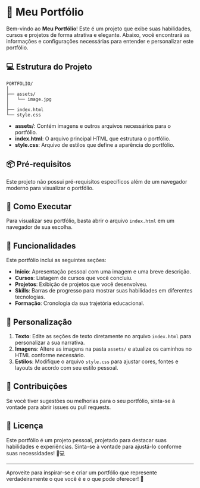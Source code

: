 # 🌟 Meu Portfólio

Bem-vindo ao **Meu Portfólio**! Este é um projeto que exibe suas habilidades, cursos e projetos de forma atrativa e elegante. Abaixo, você encontrará as informações e configurações necessárias para entender e personalizar este portfólio.

## 💻 Estrutura do Projeto

```
PORTFÓLIO/
│
├── assets/
│   └── image.jpg
│
├── index.html
└── style.css
```

- **assets/**: Contém imagens e outros arquivos necessários para o portfólio.
- **index.html**: O arquivo principal HTML que estrutura o portfólio.
- **style.css**: Arquivo de estilos que define a aparência do portfólio.

## 📦 Pré-requisitos

Este projeto não possui pré-requisitos específicos além de um navegador moderno para visualizar o portfólio.

## 🚀 Como Executar

Para visualizar seu portfólio, basta abrir o arquivo `index.html` em um navegador de sua escolha.

## 📝 Funcionalidades

Este portfólio inclui as seguintes seções:

- **Início**: Apresentação pessoal com uma imagem e uma breve descrição.
- **Cursos**: Listagem de cursos que você concluiu.
- **Projetos**: Exibição de projetos que você desenvolveu.
- **Skills**: Barras de progresso para mostrar suas habilidades em diferentes tecnologias.
- **Formação**: Cronologia da sua trajetória educacional.

## 🎨 Personalização

1. **Texto**: Edite as seções de texto diretamente no arquivo `index.html` para personalizar a sua narrativa.
2. **Imagens**: Altere as imagens na pasta `assets/` e atualize os caminhos no HTML conforme necessário.
3. **Estilos**: Modifique o arquivo `style.css` para ajustar cores, fontes e layouts de acordo com seu estilo pessoal.

## 🤝 Contribuições

Se você tiver sugestões ou melhorias para o seu portfólio, sinta-se à vontade para abrir issues ou pull requests.

## 📄 Licença

Este portfólio é um projeto pessoal, projetado para destacar suas habilidades e experiências. Sinta-se à vontade para ajustá-lo conforme suas necessidades! 🎨💻

---

Aproveite para inspirar-se e criar um portfólio que represente verdadeiramente o que você é e o que pode oferecer! 🌟
